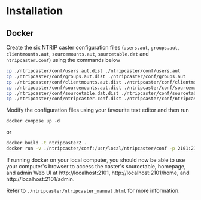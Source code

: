 # Installation

## Docker

Create the six NTRIP caster configuration files (`users.aut`, `groups.aut`, `clientmounts.aut`, `sourcemounts.aut`, `sourcetable.dat` and `ntripcaster.conf`) using the commands below

```bash 
cp ./ntripcaster/conf/users.aut.dist ./ntripcaster/conf/users.aut
cp ./ntripcaster/conf/groups.aut.dist ./ntripcaster/conf/groups.aut
cp ./ntripcaster/conf/clientmounts.aut.dist ./ntripcaster/conf/clientmounts.aut
cp ./ntripcaster/conf/sourcemounts.aut.dist ./ntripcaster/conf/sourcemounts.aut
cp ./ntripcaster/conf/sourcetable.dat.dist ./ntripcaster/conf/sourcetable.dat
cp ./ntripcaster/conf/ntripcaster.conf.dist ./ntripcaster/conf/ntripcaster.con
```
Modify the configuration files using your favourite text editor and then run
```
docker compose up -d
```

or

```bash
docker build -t ntripcaster2 . 
docker run -v ./ntripcaster/conf:/usr/local/ntripcaster/conf -p 2101:2101 --rm --name ntripcaster2 -dit ntripcaster2
```

If running docker on your local computer, you should now be able to use your computer's browser to access the caster's sourcetable, homepage, and admin Web UI at http://localhost:2101, http://localhost:2101/home, and http://localhost:2101/admin.

Refer to `./ntripcaster/ntripcaster_manual.html` for more information.
